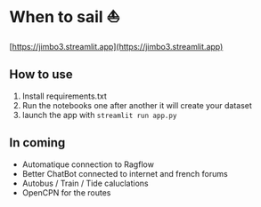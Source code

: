 # When to sail ⛵

[https://jimbo3.streamlit.app](https://jimbo3.streamlit.app)

## How to use 

1. Install requirements.txt
2. Run the notebooks one after another it will create your dataset
3. launch the app with `streamlit run app.py`

## In coming

- Automatique connection to Ragflow
- Better ChatBot connected to internet and french forums
- Autobus / Train / Tide caluclations
- OpenCPN for the routes
